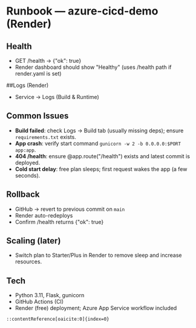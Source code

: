 # Runbook — azure-cicd-demo (Render)

## Health
- GET /health → {"ok": true}
- Render dashboard should show "Healthy" (uses /health path if render.yaml is set)

##Logs (Render)
- Service → Logs (Build & Runtime)

## Common Issues
- **Build failed**: check Logs → Build tab (usually missing deps); ensure `requirements.txt` exists.
- **App crash**: verify start command `gunicorn -w 2 -b 0.0.0.0:$PORT app:app`.
- **404 /health**: ensure @app.route("/health") exists and latest commit is deployed.
- **Cold start delay**: free plan sleeps; first request wakes the app (a few seconds).

## Rollback
- GitHub → revert to previous commit on `main`
- Render auto-redeploys
- Confirm /health returns {"ok": true}

## Scaling (later)
- Switch plan to Starter/Plus in Render to remove sleep and increase resources.


## Tech
- Python 3.11, Flask, gunicorn
- GitHub Actions (CI)
- Render (free) deployment; Azure App Service workflow included

```
::contentReference[oaicite:0]{index=0}
```
